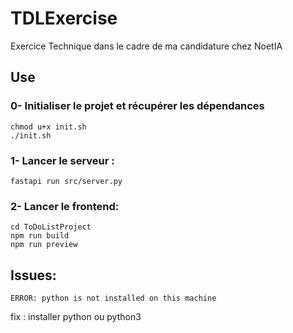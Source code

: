 # TDLExercise
Exercice Technique dans le cadre de ma candidature chez NoetIA

## Use

### 0- Initialiser le projet et récupérer les dépendances 
``` 
chmod u+x init.sh
./init.sh
```

### 1- Lancer le serveur : 
```
fastapi run src/server.py
```

### 2- Lancer le frontend:
```
cd ToDoListProject
npm run build
npm run preview
```

## Issues:
```
ERROR: python is not installed on this machine
```

fix : installer python ou python3